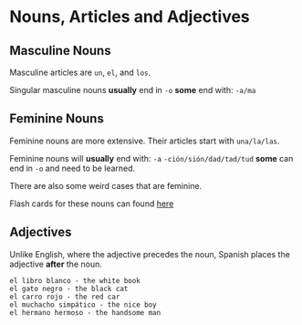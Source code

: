 # Nouns, Articles and Adjectives

## Masculine Nouns

Masculine articles are `un`, `el`, and `los`.

Singular masculine nouns **usually** end in 
	`-o`
**some** end with:
	`-a/ma`
## Feminine Nouns
Feminine nouns are more extensive.
Their articles start with `una/la/las`.

Feminine nouns will **usually** end with:
	`-a`
	`-ción/sión/dad/tad/tud`
**some** can end in `-o` and need to be learned.

There are also some weird cases that are feminine.

Flash cards for these nouns can found [here](../flash_cards/ch1_nouns.apkg)

## Adjectives
Unlike English, where the adjective precedes the noun, Spanish places the adjective **after** the noun.

```
el libro blanco - the white book
el gato negro - the black cat
el carro rojo - the red car
el muchacho simpático - the nice boy
el hermano hermoso - the handsome man
```